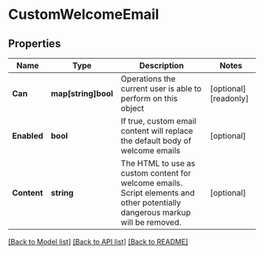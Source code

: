 # CustomWelcomeEmail

## Properties

Name | Type | Description | Notes
------------ | ------------- | ------------- | -------------
**Can** | **map[string]bool** | Operations the current user is able to perform on this object | [optional] [readonly] 
**Enabled** | **bool** | If true, custom email content will replace the default body of welcome emails | [optional] 
**Content** | **string** | The HTML to use as custom content for welcome emails. Script elements and other potentially dangerous markup will be removed. | [optional] 

[[Back to Model list]](../README.md#documentation-for-models) [[Back to API list]](../README.md#documentation-for-api-endpoints) [[Back to README]](../README.md)


